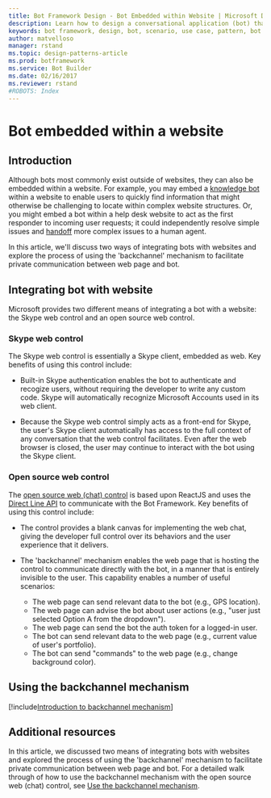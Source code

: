 ```yaml
---
title: Bot Framework Design - Bot Embedded within Website | Microsoft Docs
description: Learn how to design a conversational application (bot) that is embedded within a website.
keywords: bot framework, design, bot, scenario, use case, pattern, bot in website, backchannel, web chat control, Skype web control
author: matvelloso
manager: rstand
ms.topic: design-patterns-article
ms.prod: botframework
ms.service: Bot Builder
ms.date: 02/16/2017
ms.reviewer: rstand
#ROBOTS: Index
---
```

# Bot embedded within a website 

## Introduction 

Although bots most commonly exist outside of websites, they can also be embedded within a website. 
For example, you may embed a [knowledge bot](bot-framework-design-patterns-knowledge-base.md) within a website 
to enable users to quickly find information that might otherwise be challenging to locate within complex website structures. 
Or, you might embed a bot within a help desk website to act as the first responder to incoming user requests; 
it could independently resolve simple issues and [handoff](bot-framework-design-patterns-human-handoff.md) more complex issues to a human agent. 

In this article, we'll discuss two ways of integrating bots with websites and 
explore the process of using the 'backchannel' mechanism to facilitate private communication between web page and bot. 

## Integrating bot with website

Microsoft provides two different means of integrating a bot with a website: 
the Skype web control and an open source web control.

### Skype web control

The Skype web control is essentially a Skype client, embedded as web. 
Key benefits of using this control include: 

- Built-in Skype authentication enables the bot to authenticate and recogize users, without requiring the 
developer to write any custom code. Skype will automatically recognize Microsoft Accounts used in its web client. 

- Because the Skype web control simply acts as a front-end for Skype, 
the user's Skype client automatically has access to the full context of any conversation that the web control facilitates. 
Even after the web browser is closed, the user may continue to interact with the bot using the Skype client. 

### Open source web control

The <a href="https://github.com/Microsoft/BotFramework-WebChat" target="_blank">open source web (chat) control</a> 
is based upon ReactJS and uses the 
[Direct Line API](https://docs.botframework.com/en-us/restapi/DirectLine3/#navtitle) 
to communicate with the Bot Framework. 
Key benefits of using this control include: 

- The control provides a blank canvas for implementing the web chat, 
giving the developer full control over its behaviors and the user experience that it delivers. 

- The 'backchannel' mechanism enables the web page that is hosting the control 
to communicate directly with the bot, in a manner that is entirely invisible to the user. 
This capability enables a number of useful scenarios: 
    - The web page can send relevant data to the bot (e.g., GPS location).
	- The web page can advise the bot about user actions (e.g., "user just selected Option A from the dropdown").
	- The web page can send the bot the auth token for a logged-in user.
	- The bot can send relevant data to the web page (e.g., current value of user's portfolio).
	- The bot can send "commands" to the web page (e.g., change background color).

## Using the backchannel mechanism

[!include[Introduction to backchannel mechanism](../includes/snippet-backchannel.md)]

## Additional resources

In this article, we discussed two means of integrating bots with websites and 
explored the process of using the 'backchannel' mechanism to facilitate private communication between web page and bot. 
For a detailed walk through of how to use the backchannel mechanism with the 
open source web (chat) control, see [Use the backchannel mechanism](bot-framework-nodejs-howto-backchannel.md). 
